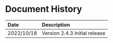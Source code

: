 # Document History

| Date       | Description                                   |
| :--------  | :-------------------------------------------- |
| 2022/10/18 | Version 2.4.3 Initial release                 |
